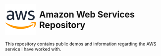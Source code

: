 # <div style="display: flex; gap: 10px; align-items: center;">![image](./aws.svg )Amazon Web Services Repository </div>
This repository contains public demos and information regarding the AWS service I have worked with. 